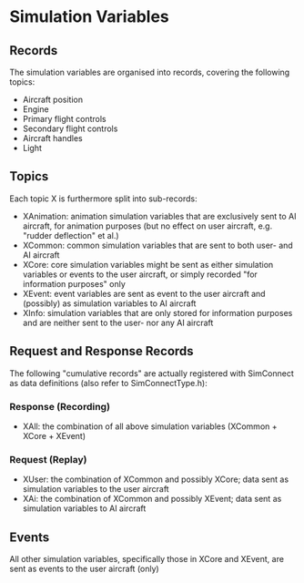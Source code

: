 # Simulation Variables

## Records
The simulation variables are organised into records, covering the following topics:

- Aircraft position
- Engine
- Primary flight controls
- Secondary flight controls
- Aircraft handles
- Light

## Topics
Each topic X is furthermore split into sub-records:

- XAnimation: animation simulation variables that are exclusively sent to AI aircraft, for animation purposes (but no effect on user aircraft, e.g. "rudder deflection" et al.)
- XCommon: common simulation variables that are sent to both user- and AI aircraft
- XCore: core simulation variables might be sent as either simulation variables or events to the user aircraft, or simply recorded "for information purposes" only
- XEvent: event variables are sent as event to the user aircraft and (possibly) as simulation variables to AI aircraft
- XInfo: simulation variables that are only stored for information purposes and are neither sent to the user- nor any AI aircraft

## Request and Response Records
The following "cumulative records" are actually registered with SimConnect as data definitions (also refer to SimConnectType.h):

### Response (Recording)
- XAll: the combination of all above simulation variables (XCommon + XCore + XEvent)

### Request (Replay)
- XUser: the combination of XCommon and possibly XCore; data sent as simulation variables to the user aircraft
- XAi: the combination of XCommon and possibly XEvent; data sent as simulation variables to AI aircraft

## Events
All other simulation variables, specifically those in XCore and XEvent, are sent as events to the user aircraft (only)
